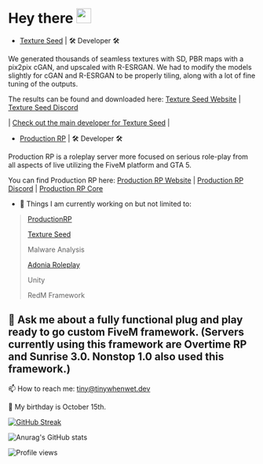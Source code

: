 <h1>
  Hey there
  <img src="https://media.giphy.com/media/hvRJCLFzcasrR4ia7z/giphy.gif" width="30px"/>
</h1>

- [Texture Seed](https://textureseed.com/) | 🛠️ Developer 🛠️

We generated thousands of seamless textures with SD, PBR maps with a pix2pix cGAN, and upscaled with R-ESRGAN. We had to modify the models slightly for cGAN and R-ESRGAN to be properly tiling, along with a lot of fine tuning of the outputs.

The results can be found and downloaded here: [Texture Seed Website](https://textureseed.com/) | [Texture Seed Discord](https://discord.gg/7mEF9rjB4f)

| [Check out the main developer for Texture Seed](https://github.com/Jameslroll) |

- [Production RP](https://productionrp.net/) | 🛠️ Developer 🛠️

Production RP is a roleplay server more focused on serious role-play from all aspects of live utilizing the FiveM platform and GTA 5.

You can find Production RP here: [Production RP Website](https://productionrp.net/) | [Production RP Discord](https://discord.gg/productionrp) | [Production RP Core](https://core.productionrp.net)





- 🔭 Things I am currently working on but not limited to:
> [ProductionRP](https://www.productionrp.net/)
>
>[Texture Seed](https://textureseed.com/)
>
> Malware Analysis
>
> [Adonia Roleplay](https://discord.gg/adoniarp)
>
> Unity
> 
> RedM Framework
## 💬 Ask me about a fully functional plug and play ready to go custom FiveM framework. (Servers currently using this framework are Overtime RP and Sunrise 3.0. Nonstop 1.0 also used this framework.) 
 📫 How to reach me: tiny@tinywhenwet.dev
 
 🎂 My birthday is October 15th.

[![GitHub Streak](https://streak-stats.demolab.com?user=tinywhenwet&theme=tokyonight_duo&hide_border=true&date_format=M%20j%5B%2C%20Y%5D)](https://git.io/streak-stats)

![Anurag's GitHub stats](https://github-readme-stats.vercel.app/api?username=TinyWhenWet&show_icons=true&theme=tokyonight)

![Profile views](https://gpvc.arturio.dev/tinywhenwet)
